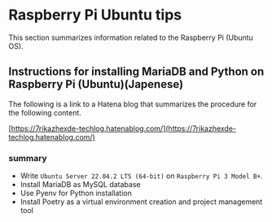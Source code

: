 # Raspberry Pi Ubuntu tips

This section summarizes information related to the Raspberry Pi (Ubuntu OS).

## Instructions for installing MariaDB and Python on Raspberry Pi (Ubuntu)(Japenese)

The following is a link to a Hatena blog that summarizes the procedure for the following content.

[https://7rikazhexde-techlog.hatenablog.com/](https://7rikazhexde-techlog.hatenablog.com/)

### summary

- Write `Ubuntu Server 22.04.2 LTS (64-bit)` on `Raspberry Pi 3 Model B+`.
- Install MariaDB as MySQL database
- Use Pyenv for Python installation
- Install Poetry as a virtual environment creation and project management tool
